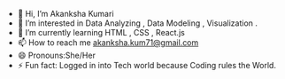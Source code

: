 - 👋 Hi, I’m Akanksha Kumari
- 👀 I’m interested in Data Analyzing , Data Modeling , Visualization .
- 🌱 I’m currently learning HTML , CSS , React.js
- 📫 How to reach me akanksha.kum71@gmail.com
- 😄 Pronouns:She/Her
- ⚡ Fun fact: Logged in into Tech world because Coding rules the World.

<!---
Akanksha-Kum/Akanksha-Kum is a ✨ special ✨ repository because its `README.md` (this file) appears on your GitHub profile.
You can click the Preview link to take a look at your changes.
--->
